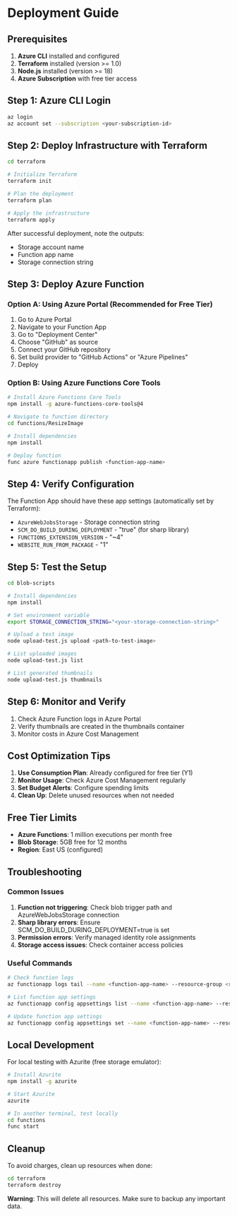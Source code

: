 # Deployment Guide

## Prerequisites

1. **Azure CLI** installed and configured
2. **Terraform** installed (version >= 1.0)
3. **Node.js** installed (version >= 18)
4. **Azure Subscription** with free tier access

## Step 1: Azure CLI Login

```bash
az login
az account set --subscription <your-subscription-id>
```

## Step 2: Deploy Infrastructure with Terraform

```bash
cd terraform

# Initialize Terraform
terraform init

# Plan the deployment
terraform plan

# Apply the infrastructure
terraform apply
```

After successful deployment, note the outputs:
- Storage account name
- Function app name
- Storage connection string

## Step 3: Deploy Azure Function

### Option A: Using Azure Portal (Recommended for Free Tier)

1. Go to Azure Portal
2. Navigate to your Function App
3. Go to "Deployment Center"
4. Choose "GitHub" as source
5. Connect your GitHub repository
6. Set build provider to "GitHub Actions" or "Azure Pipelines"
7. Deploy

### Option B: Using Azure Functions Core Tools

```bash
# Install Azure Functions Core Tools
npm install -g azure-functions-core-tools@4

# Navigate to function directory
cd functions/ResizeImage

# Install dependencies
npm install

# Deploy function
func azure functionapp publish <function-app-name>
```

## Step 4: Verify Configuration

The Function App should have these app settings (automatically set by Terraform):
- `AzureWebJobsStorage` - Storage connection string
- `SCM_DO_BUILD_DURING_DEPLOYMENT` - "true" (for sharp library)
- `FUNCTIONS_EXTENSION_VERSION` - "~4"
- `WEBSITE_RUN_FROM_PACKAGE` - "1"

## Step 5: Test the Setup

```bash
cd blob-scripts

# Install dependencies
npm install

# Set environment variable
export STORAGE_CONNECTION_STRING="<your-storage-connection-string>"

# Upload a test image
node upload-test.js upload <path-to-test-image>

# List uploaded images
node upload-test.js list

# List generated thumbnails
node upload-test.js thumbnails
```

## Step 6: Monitor and Verify

1. Check Azure Function logs in Azure Portal
2. Verify thumbnails are created in the thumbnails container
3. Monitor costs in Azure Cost Management

## Cost Optimization Tips

1. **Use Consumption Plan**: Already configured for free tier (Y1)
2. **Monitor Usage**: Check Azure Cost Management regularly
3. **Set Budget Alerts**: Configure spending limits
4. **Clean Up**: Delete unused resources when not needed

## Free Tier Limits

- **Azure Functions**: 1 million executions per month free
- **Blob Storage**: 5GB free for 12 months
- **Region**: East US (configured)

## Troubleshooting

### Common Issues

1. **Function not triggering**: Check blob trigger path and AzureWebJobsStorage connection
2. **Sharp library errors**: Ensure SCM_DO_BUILD_DURING_DEPLOYMENT=true is set
3. **Permission errors**: Verify managed identity role assignments
4. **Storage access issues**: Check container access policies

### Useful Commands

```bash
# Check function logs
az functionapp logs tail --name <function-app-name> --resource-group <resource-group-name>

# List function app settings
az functionapp config appsettings list --name <function-app-name> --resource-group <resource-group-name>

# Update function app settings
az functionapp config appsettings set --name <function-app-name> --resource-group <resource-group-name> --settings "SETTING_NAME=VALUE"
```

## Local Development

For local testing with Azurite (free storage emulator):

```bash
# Install Azurite
npm install -g azurite

# Start Azurite
azurite

# In another terminal, test locally
cd functions
func start
```

## Cleanup

To avoid charges, clean up resources when done:

```bash
cd terraform
terraform destroy
```

**Warning**: This will delete all resources. Make sure to backup any important data.
